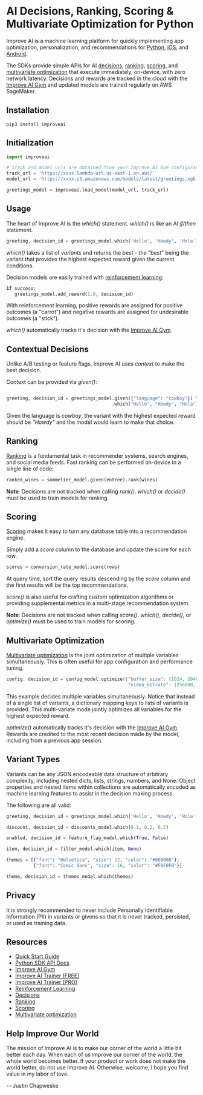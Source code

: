 # AI Decisions, Ranking, Scoring & Multivariate Optimization for Python

Improve AI is a machine learning platform for quickly implementing app optimization, personalization, and recommendations for [Python](https://improve.ai/python-sdk/), [iOS](https://improve.ai/ios-sdk/), and [Android](https://improve.ai/android-sdk/).

The SDKs provide simple APIs for AI [decisions](https://improve.ai/decisions/), [ranking](https://improve.ai/ranking/), [scoring](https://improve.ai/scoring/), and [multivariate optimization](https://improve.ai/multivariate-optimization/) that execute immediately, on-device, with zero network latency. Decisions and rewards are tracked in the cloud with the [Improve AI Gym](https://github.com/improve-ai/gym/) and updated models are trained regularly on AWS SageMaker.

## Installation

```console
pip3 install improveai
```

## Initialization

```python
import improveai
```

```python
# track and model urls are obtained from your Improve AI Gym configuration
track_url = 'https://xxxx.lambda-url.us-east-1.on.aws/'
model_url = 'https://xxxx.s3.amazonaws.com/models/latest/greetings.xgb.gz'

greetings_model = improveai.load_model(model_url, track_url)
```

## Usage

The heart of Improve AI is the *which()* statement. *which()* is like an AI *if/then* statement.

```python
greeting, decision_id = greetings_model.which('Hello', 'Howdy', 'Hola')
```

*which()* takes a list of *variants* and returns the best - the "best" being the variant that provides the highest expected reward given the current conditions.

Decision models are easily trained with [reinforcement learning](https://improve.ai/reinforcement-learning/):

```python
if success:
   greetings_model.add_reward(1.0, decision_id)
```

With reinforcement learning, positive rewards are assigned for positive outcomes (a "carrot") and negative rewards are assigned for undesirable outcomes (a "stick").

*which()* automatically tracks it's decision with the [Improve AI Gym](https://github.com/improve-ai/gym/).

## Contextual Decisions

Unlike A/B testing or feature flags, Improve AI uses *context* to make the best decision. 

Context can be provided via *given()*:

```python

greeting, decision_id = greetings_model.given({"language": "cowboy"}) \
                                       .which("Hello", "Howdy", "Hola")
```

Given the language is *cowboy*, the variant with the highest expected reward should be *"Howdy"* and the model would learn to make that choice.


## Ranking

[Ranking](https://improve.ai/ranking/) is a fundamental task in recommender systems, search engines, and social media feeds. Fast ranking can be performed on-device in a single line of code:

```python
ranked_wines = sommelier_model.given(entree).rank(wines)
```

**Note**: Decisions are not tracked when calling *rank()*. *which()* or *decide()* must be used to train models for ranking.

## Scoring

[Scoring](https://improve.ai/scoring/) makes it easy to turn any database table into a recommendation engine.

Simply add a *score* column to the database and update the score for each row.

```python
scores = conversion_rate_model.score(rows)
```

At query time, sort the query results descending by the *score* column and the first results will be the top recommendations.

*score()* is also useful for crafting custom optimization algorithms or providing supplemental metrics in a multi-stage recommendation system.

**Note**: Decisions are not tracked when calling *score()*. *which()*, *decide()*, or *optimize()* must be used to train models for scoring.

## Multivariate Optimization

[Multivariate optimization](https://improve.ai/multivariate-optimization/) is the joint optimization of multiple variables simultaneously. This is often useful for app configuration and performance tuning.

```swift
config, decision_id = config_model.optimize({"buffer_size": [1024, 2048, 4096, 8192],
                                             "video_bitrate": [256000, 384000, 512000]})
```

This example decides multiple variables simultaneously.  Notice that instead of a single list of variants, a dictionary mapping keys to lists of variants is provided. This multi-variate mode jointly optimizes all variables for the highest expected reward.  

*optimize()* automatically tracks it's decision with the [Improve AI Gym](https://github.com/improve-ai/gym/). Rewards are credited to the most recent decision made by the model, including from a previous app session.

## Variant Types

Variants can be any JSON encodeable data structure of arbitrary complexity, including nested dicts, lists, strings, numbers, and None. Object properties and nested items within collections are automatically encoded as machine learning features to assist in the decision making process.

The following are all valid:

```python
greeting, decision_id = greetings_model.which('Hello', 'Howdy', 'Hola')

discount, decision_id = discounts_model.which(0.1, 0.2, 0.3)

enabled, decision_id = feature_flag_model.which(True, False)

item, decision_id = filter_model.which(item, None)

themes = [{"font": "Helvetica", "size": 12, "color": "#000000"},
          {"font": "Comic Sans", "size": 16, "color": "#F0F0F0"}]

theme, decision_id = themes_model.which(themes)
```

## Privacy
  
It is strongly recommended to never include Personally Identifiable Information (PII) in variants or givens so that it is never tracked, persisted, or used as training data.

## Resources

- [Quick Start Guide](https://improve.ai/quick-start/)
- [Python SDK API Docs](https://improve.ai/python-sdk/)
- [Improve AI Gym](https://github.com/improve-ai/gym/)
- [Improve AI Trainer (FREE)](https://aws.amazon.com/marketplace/pp/prodview-pyqrpf5j6xv6g)
- [Improve AI Trainer (PRO)](https://aws.amazon.com/marketplace/pp/prodview-adchtrf2zyvow)
- [Reinforcement Learning](https://improve.ai/reinforcement-learning/)
- [Decisions](https://improve.ai/multivariate-optimization/)
- [Ranking](https://improve.ai/ranking/)
- [Scoring](https://improve.ai/scoring/)
- [Multivariate optimization](https://improve.ai/multivariate-optimization/)

## Help Improve Our World

The mission of Improve AI is to make our corner of the world a little bit better each day. When each of us improve our corner of the world, the whole world becomes better. If your product or work does not make the world better, do not use Improve AI. Otherwise, welcome, I hope you find value in my labor of love. 

-- Justin Chapweske
